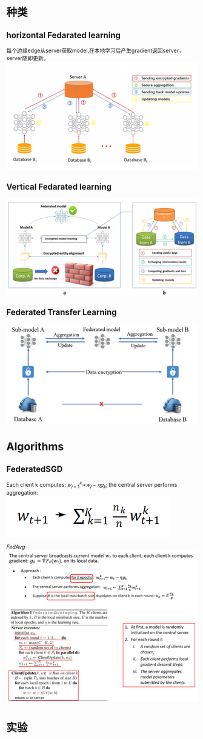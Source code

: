# 种类
## horizontal Fedarated learning
每个边缘edge从server获取model,在本地学习后产生gradient返回server，server随即更新。
![alt text](image.png)

## Vertical Fedarated learning
![alt text](image-2.png)

## Federated Transfer Learning
![alt text](image-3.png)

# Algorithms

## FederatedSGD 
 Each client k computes: $𝑤^𝑘_{𝑡+1}➛𝑤_𝑡 − 𝜂𝑔_𝑘$; the central server performs
aggregation:![alt text](image-4.png)

*FedAvg* ![alt text](image-5.png)
![alt text](image-6.png)

# 实验

